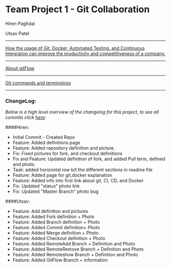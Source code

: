 # Team Project 1 - Git Collaboration
 
<p class="h4">Hiren Paghdal </p> 
<p class="h4">Utsav Patel </p>
<hr>


[How the usage of Git, Docker, Automated Testing, and Continuous Integration can improve the productivity and competitiveness of a company.](https://github.com/hpaghdal/GitProj1/blob/master/firstlink.md)

<hr>


[About gitFlow](https://github.com/hpaghdal/GitProj1/blob/master/aboutgitflow.md)

<hr>


[Git commands and terminology](https://github.com/hpaghdal/GitProj1/blob/master/definitions.md)
<hr>

### ChangeLog: 
*Below is a high level overview of the changelog for this project, to see all commits click [here](https://github.com/hpaghdal/GitProj1/commits/master?before=24cf16388cae757fd2fa381d6f17c04bfd73ebb6+35&branch=master):*

####Hiren:
* Initial Commit - Created Repo
* Feature: Added definitions page
* Feature: Added repository definition and picture.
* Fix: Fixed pictures for fork, and checkout definitions
* Fix and Feature: Updated definition of fork, and added Pull term, defined and photo.
* Task: added horizontal row b/t the different sections in readme file
* Feature: Added page for git,docker explanation
* Feature: Added info into first link about git, CI, CD, and Docker
* Fix: Updated "status" photo link
* Fix: Updated "Master Branch" photo bug

####Utsav:
* Feature: Add definition and pictures
* Feature: Added Fork definition + Photo
* Feature: Added Branch definition + Photo
* Feature: Added Commit definition+ Photo
* Feature: Added Merge definition + Photo
* Feature: Added Checkout definition + Photo 
* Feature: Added RemoteAdd Branch + Definition and Photo
* Feature: Added RemoteRemove Branch + Definition and Photo
* Feature: Added Remoteshow Branch + Definition and Photo
* Feature: Added GitFlow Branch + information
